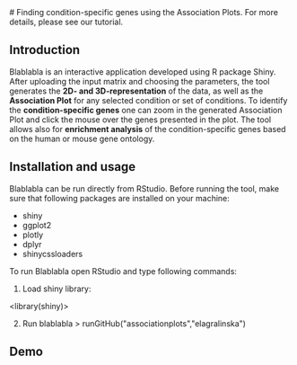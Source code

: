 <LOGO>
# <NAME OF THE TOOL>
  Finding condition-specific genes using the Association Plots.
  For more details, please see our tutorial.
  
  ## Introduction
  Blablabla is an interactive application developed using R package Shiny. After uploading the input matrix and choosing the parameters, the tool generates the **2D- and 3D-representation** of the data, as well as the **Association Plot** for any selected  condition or set of conditions. To identify the **condition-specific genes** one can zoom in the generated Association Plot and click the mouse over the genes presented in the plot. The tool allows also for **enrichment analysis** of the condition-specific genes based on the human or mouse gene ontology.
  
  ## Installation and usage
  Blablabla can be run directly from RStudio. Before running the tool, make sure that following packages are installed on your machine:
  - shiny
  - ggplot2
  - plotly
  - dplyr
  - shinycssloaders
  
  To run Blablabla open RStudio and type following commands:
  1. Load shiny library:
 
 <library(shiny)>
 
 
 2. Run blablabla
        > runGitHub("associationplots","elagralinska")
  
  
  
  
  ## Demo
  
  
